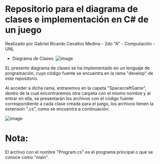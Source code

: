# Repositorio para el diagrama de clases e implementación en C# de un juego
Realizado por Gabriel Ricardo Cevallos Medina - 2do "A" - Computación - UNL

* Diagrama de Clases.
![image](https://github.com/user-attachments/assets/17e4f34a-671b-4bc1-95bc-b8e44a978700)

EL presente diagrama de clases se ha implementado en un lenguaje de programación, cuyo código fuente se encuentra en la rama "develop" de este repositorio.

Al acceder a dicha rama, entraremos en la capeta "SpacecraftGame", dentro de la cual encontraremos otra carpeta con el mismo nombre y al entrar en ella, se presentarán los archivos con el código fuente correspondiente a cada clase creada para el juego, los archivos tienen la extension ".cs", como se encuentra a continuación:

![image](https://github.com/user-attachments/assets/ec5822ec-9101-45c2-9cb6-8bdfbad76822)

# Nota:
El archivo con el nombre "Program.cs" es el programa principal o que se conoce como "main".
